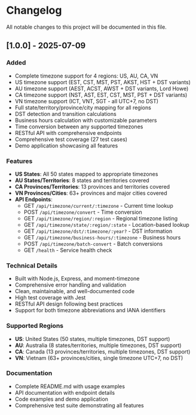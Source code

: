 # Changelog

All notable changes to this project will be documented in this file.

## [1.0.0] - 2025-07-09

### Added
- Complete timezone support for 4 regions: US, AU, CA, VN
- US timezone support (EST, CST, MST, PST, AKST, HST + DST variants)
- AU timezone support (AEST, ACST, AWST + DST variants, Lord Howe)
- CA timezone support (NST, AST, EST, CST, MST, PST + DST variants)
- VN timezone support (ICT, VNT, SGT - all UTC+7, no DST)
- Full state/territory/province/city mapping for all regions
- DST detection and transition calculations
- Business hours calculation with customizable parameters
- Time conversion between any supported timezones
- RESTful API with comprehensive endpoints
- Comprehensive test coverage (27 test cases)
- Demo application showcasing all features

### Features
- **US States**: All 50 states mapped to appropriate timezones
- **AU States/Territories**: 8 states and territories covered
- **CA Provinces/Territories**: 13 provinces and territories covered  
- **VN Provinces/Cities**: 63+ provinces and major cities covered
- **API Endpoints**:
  - GET `/api/timezone/current/:timezone` - Current time lookup
  - POST `/api/timezone/convert` - Time conversion
  - GET `/api/timezone/region/:region` - Regional timezone listing
  - GET `/api/timezone/state/:region/:state` - Location-based lookup
  - GET `/api/timezone/dst/:timezone/:year?` - DST information
  - GET `/api/timezone/business-hours/:timezone` - Business hours
  - POST `/api/timezone/batch-convert` - Batch conversions
  - GET `/health` - Service health check

### Technical Details
- Built with Node.js, Express, and moment-timezone
- Comprehensive error handling and validation
- Clean, maintainable, and well-documented code
- High test coverage with Jest
- RESTful API design following best practices
- Support for both timezone abbreviations and IANA identifiers

### Supported Regions
- **US**: United States (50 states, multiple timezones, DST support)
- **AU**: Australia (8 states/territories, multiple timezones, DST support)
- **CA**: Canada (13 provinces/territories, multiple timezones, DST support)
- **VN**: Vietnam (63+ provinces/cities, single timezone UTC+7, no DST)

### Documentation
- Complete README.md with usage examples
- API documentation with endpoint details
- Code examples and demo application
- Comprehensive test suite demonstrating all features
